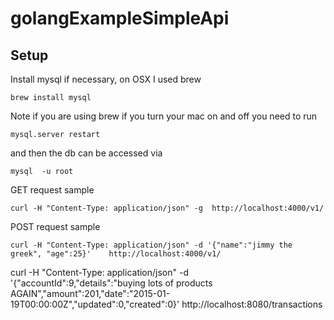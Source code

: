 # golangExampleSimpleApi

## Setup

Install mysql if necessary, on OSX I used brew

`brew install mysql`

Note if you are using brew if you turn your mac on and off you need to run 

`mysql.server restart`

and then the db can be accessed via

`mysql  -u root`

 


GET request sample

```
curl -H "Content-Type: application/json" -g  http://localhost:4000/v1/
```

POST request sample


```
curl -H "Content-Type: application/json" -d '{"name":"jimmy the greek", "age":25}'    http://localhost:4000/v1/
```

curl -H "Content-Type: application/json" -d '{"accountId":9,"details":"buying lots of products AGAIN","amount":201,"date":"2015-01-19T00:00:00Z","updated":0,"created":0}' http://localhost:8080/transactions

